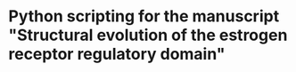 # Python scripting for the manuscript "Structural evolution of the estrogen receptor regulatory domain"
